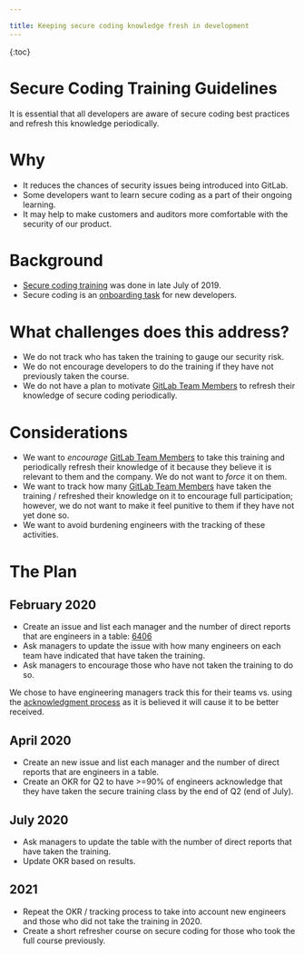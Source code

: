 ```yaml
---

title: Keeping secure coding knowledge fresh in development
---
```






{:toc}

# Secure Coding Training Guidelines

It is essential that all developers are aware of secure coding best practices and refresh this knowledge periodically.

# Why

* It reduces the chances of security issues being introduced into GitLab.
* Some developers want to learn secure coding as a part of their ongoing learning.
* It may help to make customers and auditors more comfortable with the security of our product.

# Background

* [Secure coding training](/handbook/security/secure-coding-training.html) was done in late July of 2019.
* Secure coding is an [onboarding task](https://gitlab.com/gitlab-com/people-group/people-operations/employment-templates/-/blob/main/.gitlab/issue_templates/onboarding_tasks/department_development.md) for new developers.

# What challenges does this address?

* We do not track who has taken the training to gauge our security risk.
* We do not encourage developers to do the training if they have not previously taken the course.
* We do not have a plan to motivate [GitLab Team Members](/handbook/communication/top-misused-terms/) to refresh their knowledge of secure coding periodically.

# Considerations

* We want to _encourage_ [GitLab Team Members](/handbook/communication/top-misused-terms/) to take this training and periodically refresh their knowledge of it because they believe it is relevant to them and the company.  We do not want to _force_ it on them.
* We want to track how many [GitLab Team Members](/handbook/communication/top-misused-terms/) have taken the training / refreshed their knowledge on it to encourage full participation; however, we do not want to make it feel punitive to them if they have not yet done so.
* We want to avoid burdening engineers with the tracking of these activities.

# The Plan

## February 2020
* Create an issue and list each manager and the number of direct reports that are engineers in a table: [6406](https://gitlab.com/gitlab-com/www-gitlab-com/issues/6406)
* Ask managers to update the issue with how many engineers on each team have indicated that have taken the training.
* Ask managers to encourage those who have not taken the training to do so.

We chose to have engineering managers track this for their teams vs. using the [acknowledgment process](/handbook/communication/#acknowledgement-receipts-ack) as it is believed it will cause it to be better received.

## April 2020
* Create an new issue and list each manager and the number of direct reports that are engineers in a table.
* Create an OKR for Q2 to have >=90% of engineers acknowledge that they have taken the secure training class by the end of Q2 (end of July). 

## July 2020
* Ask managers to update the table with the number of direct reports that have taken the training.
* Update OKR based on results.

## 2021
* Repeat the OKR / tracking process to take into account new engineers and those who did not take the training in 2020.
* Create a short refresher course on secure coding for those who took the full course previously.
